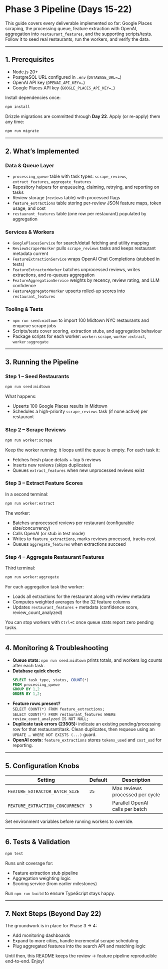 # Phase 3 Pipeline (Days 15‑22)

This guide covers every deliverable implemented so far: Google Places scraping, the processing queue, feature extraction with OpenAI, aggregation into `restaurant_features`, and the supporting scripts/tests. Follow it to seed real restaurants, run the workers, and verify the data.

---

## 1. Prerequisites

- Node.js 20+
- PostgreSQL URL configured in `.env` (`DATABASE_URL=…`)
- OpenAI API key (`OPENAI_API_KEY=…`)
- Google Places API key (`GOOGLE_PLACES_API_KEY=…`)

Install dependencies once:

```bash
npm install
```

Drizzle migrations are committed through **Day 22**. Apply (or re-apply) them any time:

```bash
npm run migrate
```

---

## 2. What’s Implemented

### Data & Queue Layer
- `processing_queue` table with task types: `scrape_reviews`, `extract_features`, `aggregate_features`
- Repository helpers for enqueueing, claiming, retrying, and reporting on tasks
- Review storage (`reviews` table) with processed flags  
- `feature_extractions` table storing per-review JSON feature maps, token usage, and cost
- `restaurant_features` table (one row per restaurant) populated by aggregation

### Services & Workers
- `GooglePlacesService` for search/detail fetching and utility mapping
- `ReviewScraperWorker` pulls `scrape_reviews` tasks and keeps restaurant metadata current
- `FeatureExtractionService` wraps OpenAI Chat Completions (stubbed in tests)
- `FeatureExtractorWorker` batches unprocessed reviews, writes extractions, and re-queues aggregation
- `FeatureAggregationService` weights by recency, review rating, and LLM confidence
- `FeatureAggregatorWorker` upserts rolled-up scores into `restaurant_features`

### Tooling & Tests
- `npm run seed:midtown` to import 100 Midtown NYC restaurants and enqueue scrape jobs
- Scripts/tests cover scoring, extraction stubs, and aggregation behaviour
- Package scripts for each worker: `worker:scrape`, `worker:extract`, `worker:aggregate`

---

## 3. Running the Pipeline

### Step 1 – Seed Restaurants
```bash
npm run seed:midtown
```
What happens:
- Upserts 100 Google Places results in Midtown
- Schedules a high-priority `scrape_reviews` task (if none active) per restaurant

### Step 2 – Scrape Reviews
```bash
npm run worker:scrape
```
Keep the worker running; it loops until the queue is empty. For each task it:
- Fetches fresh place details + top 5 reviews
- Inserts new reviews (skips duplicates)
- Queues `extract_features` when new unprocessed reviews exist

### Step 3 – Extract Feature Scores
In a second terminal:
```bash
npm run worker:extract
```
The worker:
- Batches unprocessed reviews per restaurant (configurable size/concurrency)
- Calls OpenAI (or stub in test mode)
- Writes to `feature_extractions`, marks reviews processed, tracks cost
- Queues `aggregate_features` when extractions succeed

### Step 4 – Aggregate Restaurant Features
Third terminal:
```bash
npm run worker:aggregate
```
For each aggregation task the worker:
- Loads all extractions for the restaurant along with review metadata
- Computes weighted averages for the 32 feature columns
- Updates `restaurant_features` + metadata (confidence score, review_count_analyzed)

You can stop workers with `Ctrl+C` once queue stats report zero pending tasks.

---

## 4. Monitoring & Troubleshooting

- **Queue stats:** `npm run seed:midtown` prints totals, and workers log counts after each task.
- **Database quick check:**
  ```sql
  SELECT task_type, status, COUNT(*)
  FROM processing_queue
  GROUP BY 1,2
  ORDER BY 1,2;
  ```
- **Feature rows present?**  
  `SELECT COUNT(*) FROM feature_extractions;`  
  `SELECT COUNT(*) FROM restaurant_features WHERE review_count_analyzed IS NOT NULL;`
- **Duplicate task errors (23505):** indicate an existing pending/processing row for that restaurant/task. Clean duplicates, then requeue using an `UPDATE … WHERE NOT EXISTS (...)` guard.
- **OpenAI costs:** `feature_extractions` stores `tokens_used` and `cost_usd` for reporting.

---

## 5. Configuration Knobs

| Setting | Default | Description |
| ------- | ------- | ----------- |
| `FEATURE_EXTRACTOR_BATCH_SIZE` | `25` | Max reviews processed per cycle |
| `FEATURE_EXTRACTION_CONCURRENCY` | `3` | Parallel OpenAI calls per batch |

Set environment variables before running workers to override.

---

## 6. Tests & Validation

```bash
npm test
```
Runs unit coverage for:
- Feature extraction stub pipeline
- Aggregation weighting logic
- Scoring service (from earlier milestones)

Run `npm run build` to ensure TypeScript stays happy.

---

## 7. Next Steps (Beyond Day 22)

The groundwork is in place for Phase 3 → 4:
- Add monitoring dashboards
- Expand to more cities, handle incremental scrape scheduling
- Plug aggregated features into the search API and matching logic

Until then, this README keeps the review → feature pipeline reproducible end-to-end. Enjoy!

